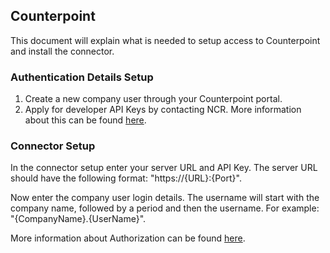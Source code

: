 
## Counterpoint ##

This document will explain what is needed to setup access to Counterpoint and install the connector.

### Authentication Details Setup ###
1. Create a new company user through your Counterpoint portal.
2. Apply for developer API Keys by contacting NCR. More information about this can be found [here](https://github.com/NCRCounterpointAPI/APIGuide/blob/master/InstallationAndConfiguration/Licensing.md).

### Connector Setup ###
In the connector setup enter your server URL and API Key. The server URL should have the following format: "https://{URL}:{Port}".

Now enter the company user login details. The username will start with the company name, followed by a period and then the username. For example: "{CompanyName}.{UserName}".

More information about Authorization can be found [here](https://github.com/NCRCounterpointAPI/APIGuide/blob/master/Basics/Requests.md#authorization).